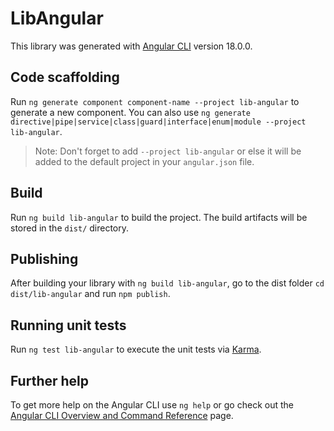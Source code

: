 # LibAngular

This library was generated with [Angular CLI](https://github.com/angular/angular-cli) version 18.0.0.

## Code scaffolding

Run `ng generate component component-name --project lib-angular` to generate a new component. You can also use `ng generate directive|pipe|service|class|guard|interface|enum|module --project lib-angular`.
> Note: Don't forget to add `--project lib-angular` or else it will be added to the default project in your `angular.json` file. 

## Build

Run `ng build lib-angular` to build the project. The build artifacts will be stored in the `dist/` directory.

## Publishing

After building your library with `ng build lib-angular`, go to the dist folder `cd dist/lib-angular` and run `npm publish`.

## Running unit tests

Run `ng test lib-angular` to execute the unit tests via [Karma](https://karma-runner.github.io).

## Further help

To get more help on the Angular CLI use `ng help` or go check out the [Angular CLI Overview and Command Reference](https://angular.dev/tools/cli) page.
